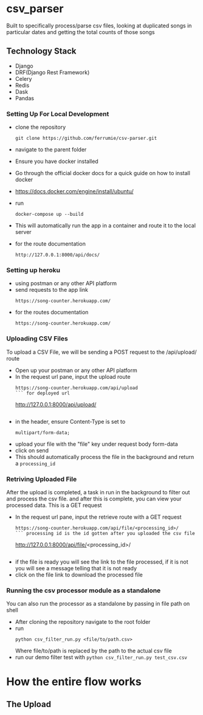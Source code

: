 # csv_parser
Built to specifically process/parse csv files, looking at duplicated songs in particular dates and getting the total counts of those songs

## Technology Stack

- Django
- DRF(Django Rest Framework)
- Celery
- Redis
- Dask
- Pandas

###  Setting Up For Local Development
- clone the repository 
    ```
    git clone https://github.com/ferrumie/csv-parser.git
    ```
- navigate to the parent folder

- Ensure you have docker installed

- Go through the official docker docs for a quick guide on how to install docker

- https://docs.docker.com/engine/install/ubuntu/

- run 
    ```
    docker-compose up --build
    ```
- This will automatically run the app in a container and route it to the local server

- for the route documentation
    ```
    http://127.0.0.1:8000/api/docs/
    ```

###  Setting up heroku
- using postman or any other API platform
- send requests to the app link
    ```
    https://song-counter.herokuapp.com/
    ```
- for the routes documentation
    ```
    https://song-counter.herokuapp.com/
    ```

### Uploading CSV Files
To upload a CSV File, we will be sending a POST request to the /api/upload/ route
- Open up your postman or any other API platform
- In the request url pane, input the upload route
    ```
    https://song-counter.herokuapp.com/api/upload 
    ``` for deployed url
    ```
    http://127.0.0.1:8000/api/upload/
    ``` for docker user
- in the header, ensure Content-Type is set to 
    ```
    multipart/form-data;
    ```
- upload your file with the "file" key under request body form-data
- click on send
- This should automatically process the file in the background and return a `processing_id`

### Retriving Uploaded File
After the upload is completed, a task in run in the background to filter out and process the csv file. and after this is complete, you can view your processed data. This is a GET request
- In the request url pane, input the retrieve route with a GET request
    ```
    https://song-counter.herokuapp.com/api/file/<processing_id>/ 
    ``` processing id is the id gotten after you uploaded the csv file
    ```
    http://127.0.0.1:8000/api/file/<processing_id>/
    ``` for docker user
- if the file is ready you will see the link to the file processed, if it is not you will see a message telling that it is not ready
- click on the file link to download the processed file

### Running the csv processor module as a standalone
You can also run the processor as a standalone by passing in file path on shell
- After cloning the repository navigate to the root folder
- run 
    ```
    python csv_filter_run.py <file/to/path.csv>
    ```
    Where file/to/path is replaced by the path to the actual csv file
- run our demo filter test with
    ``` python csv_filter_run.py test_csv.csv ```

# How the entire flow works

## The Upload
